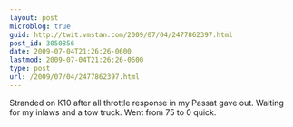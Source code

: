 ```yaml
---
layout: post
microblog: true
guid: http://twit.vmstan.com/2009/07/04/2477862397.html
post_id: 3050856
date: 2009-07-04T21:26:26-0600
lastmod: 2009-07-04T21:26:26-0600
type: post
url: /2009/07/04/2477862397.html
---
```

Stranded on K10 after all throttle response in my Passat gave out. Waiting for my inlaws and a tow truck. Went from 75 to 0 quick.
